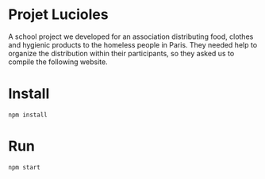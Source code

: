 # Projet Lucioles
A school project we developed for an association distributing food, clothes and hygienic products to the homeless people in Paris. They needed help to organize the distribution within their participants, so they asked us to compile the following website.

# Install

`npm install`

# Run

`npm start`

